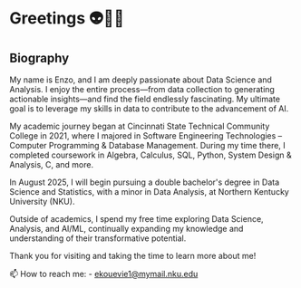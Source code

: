 # Greetings 👽✌🏾

## Biography

My name is Enzo, and I am deeply passionate about Data Science and Analysis. I enjoy the entire process—from data collection to generating actionable insights—and find the field endlessly fascinating. My ultimate goal is to leverage my skills in data to contribute to the advancement of AI.

My academic journey began at Cincinnati State Technical Community College in 2021, where I majored in Software Engineering Technologies – Computer Programming & Database Management. During my time there, I completed coursework in Algebra, Calculus, SQL, Python, System Design & Analysis, C, and more.

In August 2025, I will begin pursuing a double bachelor's degree in Data Science and Statistics, with a minor in Data Analysis, at Northern Kentucky University (NKU).

Outside of academics, I spend my free time exploring Data Science, Analysis, and AI/ML, continually expanding my knowledge and understanding of their transformative potential.

Thank you for visiting and taking the time to learn more about me!

📫 How to reach me:
    - ekouevie1@mymail.nku.edu
